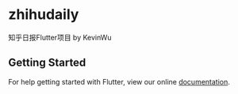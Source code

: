 # zhihudaily

知乎日报Flutter项目 by KevinWu

## Getting Started

For help getting started with Flutter, view our online
[documentation](https://flutter.io/).
